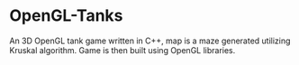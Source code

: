 # OpenGL-Tanks
An 3D OpenGL tank game written in C++, map is a maze generated utilizing Kruskal algorithm. Game is then built using OpenGL libraries.
